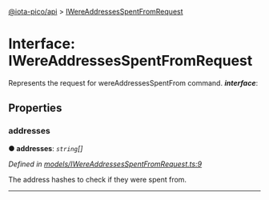 [@iota-pico/api](../README.md) > [IWereAddressesSpentFromRequest](../interfaces/iwereaddressesspentfromrequest.md)



# Interface: IWereAddressesSpentFromRequest


Represents the request for wereAddressesSpentFrom command.
*__interface__*: 



## Properties
<a id="addresses"></a>

###  addresses

**●  addresses**:  *`string`[]* 

*Defined in [models/IWereAddressesSpentFromRequest.ts:9](https://github.com/iotaeco/iota-pico-api/blob/b2263ad/src/models/IWereAddressesSpentFromRequest.ts#L9)*



The address hashes to check if they were spent from.




___


